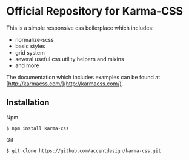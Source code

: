 # Official Repository for Karma-CSS

This is a simple responsive css boilerplace which includes:
* normalize-scss
* basic styles
* grid system
* several useful css utility helpers and mixins
* and more

The documentation which includes examples can be found at [http://karmacss.com/](http://karmacss.com/).

## Installation
Npm
```
$ npm install karma-css
```

Git
```
$ git clone https://github.com/accentdesign/karma-css.git
```